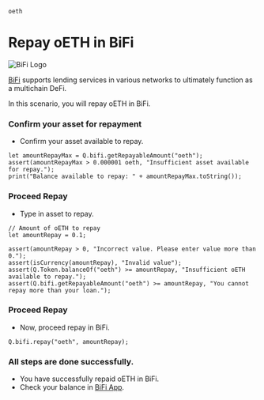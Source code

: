 ```meta-Currency
oeth
```

# Repay oETH in BiFi

![BiFi Logo](https://s3.ap-northeast-2.amazonaws.com/thebifrost.io/home/bifi/bifi_logo.svg)

[BiFi](https://bifi.finance/) supports lending services in various networks to ultimately function as a multichain DeFi.

In this scenario, you will repay oETH in BiFi.

### Confirm your asset for repayment

- Confirm your asset available to repay.

```output-Dynamic
let amountRepayMax = Q.bifi.getRepayableAmount("oeth");
assert(amountRepayMax > 0.000001 oeth, "Insufficient asset available for repay.");
print("Balance available to repay: " + amountRepayMax.toString());
```

### Proceed Repay

- Type in asset to repay.

```input oETH
// Amount of oETH to repay
let amountRepay = 0.1;
```

```input-Verify
assert(amountRepay > 0, "Incorrect value. Please enter value more than 0.");
assert(isCurrency(amountRepay), "Invalid value");
assert(Q.Token.balanceOf("oeth") >= amountRepay, "Insufficient oETH available to repay.");
assert(Q.bifi.getRepayableAmount("oeth") >= amountRepay, "You cannot repay more than your loan.");
```

### Proceed Repay

- Now, proceed repay in BiFi.

```taster
Q.bifi.repay("oeth", amountRepay);
```

### All steps are done successfully.

- You have successfully repaid oETH in BiFi.
- Check your balance in [BiFi App](https://app.bifi.finance/).
